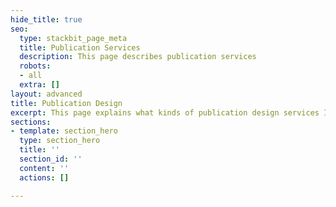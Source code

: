 ```yaml
---
hide_title: true
seo:
  type: stackbit_page_meta
  title: Publication Services
  description: This page describes publication services
  robots:
  - all
  extra: []
layout: advanced
title: Publication Design
excerpt: This page explains what kinds of publication design services I provide.
sections:
- template: section_hero
  type: section_hero
  title: ''
  section_id: ''
  content: ''
  actions: []

---
```

